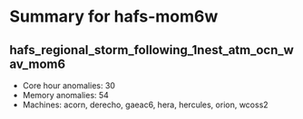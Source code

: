 # Summary for hafs-mom6w

## hafs_regional_storm_following_1nest_atm_ocn_wav_mom6
- Core hour anomalies: 30
- Memory anomalies: 54
- Machines: acorn, derecho, gaeac6, hera, hercules, orion, wcoss2


